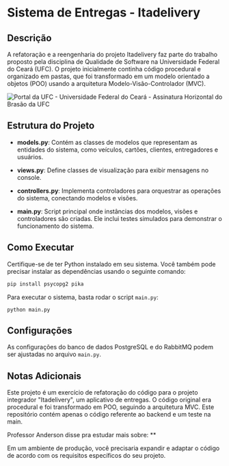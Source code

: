 # Sistema de Entregas - Itadelivery

## Descrição

A refatoração e a reengenharia do projeto Itadelivery faz parte do trabalho proposto pela disciplina de Qualidade de Software na Universidade Federal do Ceará (UFC). O projeto inicialmente continha código procedural e organizado em pastas, que foi transformado em um modelo orientado a objetos (POO) usando a arquitetura Modelo-Visão-Controlador (MVC).

![Portal da UFC - Universidade Federal do Ceará - Assinatura Horizontal do  Brasão da UFC](https://www.ufc.br/images/_images/a_universidade/identidade_visual/brasao/brasao1_horizontal_cor_72dpi.png)

## Estrutura do Projeto

- **models.py**: Contém as classes de modelos que representam as entidades do sistema, como veículos, cartões, clientes, entregadores e usuários.

- **views.py**: Define classes de visualização para exibir mensagens no console.

- **controllers.py**: Implementa controladores para orquestrar as operações do sistema, conectando modelos e visões.

- **main.py**: Script principal onde instâncias dos modelos, visões e controladores são criadas. Ele inclui testes simulados para demonstrar o funcionamento do sistema.

## Como Executar

Certifique-se de ter Python instalado em seu sistema. Você também pode precisar instalar as dependências usando o seguinte comando:

```bash
pip install psycopg2 pika
```

Para executar o sistema, basta rodar o script `main.py`:

```
python main.py
```

## Configurações

As configurações do banco de dados PostgreSQL e do RabbitMQ podem ser ajustadas no arquivo `main.py`.

## Notas Adicionais

Este projeto é um exercício de refatoração do código para o projeto integrador "Itadelivery", um aplicativo de entregas. O código original era procedural e foi transformado em POO, seguindo a arquitetura MVC. Este repositório contém apenas o código referente ao backend e um teste na main.

Professor Anderson disse pra estudar mais sobre:
**

Em um ambiente de produção, você precisaria expandir e adaptar o código de acordo com os requisitos específicos do seu projeto.

